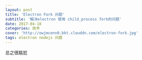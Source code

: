 ```yaml
---
layout: post
title: 'Electron Fork 问题'
subtitle: '解决electron 使用 child_process fork的问题'
date: 2017-04-18
categories: 技术
cover: 'http://owjmcenn0.bkt.clouddn.com/electron-fork.jpg'
tags: electron nodejs 问题
---
```


总之很尴尬